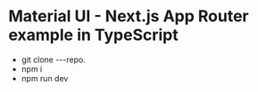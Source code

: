 # Material UI - Next.js App Router example in TypeScript

- git clone ---repo.
- npm i
- npm run dev

